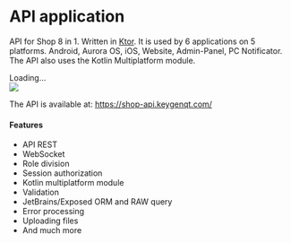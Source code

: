 API application
===

API for Shop 8 in 1.
Written in <a target="_blank" href="https://ktor.io/">Ktor</a>.
It is used by 6 applications on 5 platforms.
Android, Aurora OS, iOS, Website, Admin-Panel, PC Notificator.
The API also uses the Kotlin Multiplatform module.

<div class="PrettyImage">
    <div class="PrettyImageLoading">Loading...</div>
    <img src="/km-shop/images/api-preview.png">
</div>

The API is available at: <a target="_blank" href="https://shop-api.keygenqt.com/">https://shop-api.keygenqt.com/</a>

#### Features

* API REST
* WebSocket
* Role division
* Session authorization
* Kotlin multiplatform module
* Validation
* JetBrains/Exposed ORM and RAW query
* Error processing
* Uploading files
* And much more